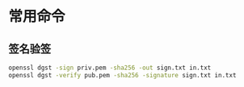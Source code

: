 # 常用命令

## 签名验签

```sh
openssl dgst -sign priv.pem -sha256 -out sign.txt in.txt
openssl dgst -verify pub.pem -sha256 -signature sign.txt in.txt
```
